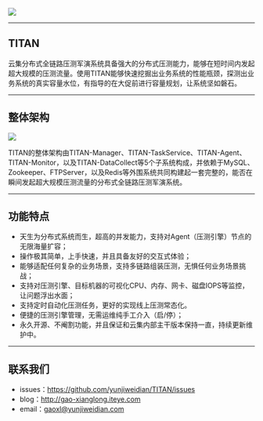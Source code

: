 ![](http://dl.iteye.com/upload/picture/pic/137631/7a0f9e40-51e7-36c8-80a5-f947acf80aae.png)

----------

## TITAN

云集分布式全链路压测军演系统具备强大的分布式压测能力，能够在短时间内发起超大规模的压测流量。使用TITAN能够快速挖掘出业务系统的性能瓶颈，探测出业务系统的真实容量水位，有指导的在大促前进行容量规划，让系统坚如磐石。

----------

## 整体架构

![](http://dl.iteye.com/upload/picture/pic/137625/0b5a7ad4-7a78-3ec7-b176-212fa7afaba6.jpg)

TITAN的整体架构由TITAN-Manager、TITAN-TaskService、TITAN-Agent、TITAN-Monitor，以及TITAN-DataCollect等5个子系统构成，并依赖于MySQL、Zookeeper、FTPServer，以及Redis等外围系统共同构建起一套完整的，能否在瞬间发起超大规模压测流量的分布式全链路压测军演系统。

----------

## 功能特点

- 天生为分布式系统而生，超高的并发能力，支持对Agent（压测引擎）节点的无限海量扩容；
- 操作极其简单，上手快速，并且具备友好的交互式体验；
- 能够适配任何复杂的业务场景，支持多链路组装压测，无惧任何业务场景挑战；
- 支持对压测引擎、目标机器的可视化CPU、内存、网卡、磁盘IOPS等监控，让问题浮出水面；
- 支持定时自动化压测任务，更好的实现线上压测常态化。
- 便捷的压测引擎管理，无需运维纯手工介入（启/停）；
- 永久开源、不阉割功能，并且保证和云集内部主干版本保持一直，持续更新维护中。

----------
 
 ## 联系我们
 
- issues：https://github.com/yunjiweidian/TITAN/issues
- blog：http://gao-xianglong.iteye.com
- email：gaoxl@yunjiweidian.com
